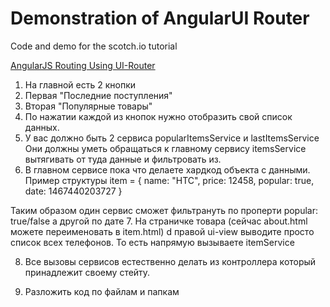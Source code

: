 # Demonstration of AngularUI Router

Code and demo for the scotch.io tutorial

[AngularJS Routing Using UI-Router](http://scotch.io/tutorials/javascript/angular-routing-using-ui-router)


1. На главной есть 2 кнопки
2. Первая "Последние поступления"
3. Вторая "Популярные товары"
4. По нажатии каждой из кнопок нужно отобразить свой список данных.
5. У вас должно быть 2 сервиса popularItemsService и lastItemsService Они должны уметь обращаться к главному сервису itemsService вытягивать от туда данные и фильтровать из.
6. В главном сервисе пока что делаете хардкод объекта с данными. Пример структуры
item = {
 name: "HTC",
 price: 12458,
 popular: true,
 date: 1467440203727
}

Таким образом один сервис сможет фильтрануть по проперти popular: true/false
а другой по дате
7. На страничке товара (сейчас about.html можете переименовать в item.html) d правой ui-view выводите просто список всех телефонов. То есть напрямую вызываете itemService

8. Все вызовы сервисов естественно делать из контроллера который принадлежит своему стейту.

9. Разложить код по файлам и папкам